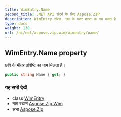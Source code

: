 ```yaml
---
title: WimEntry.Name
second_title: .NET API संदर्भ के लिए Aspose.ZIP
description: WimEntry संपत्त. छव के भतर प्रवष्ट क नम मलत है
type: docs
weight: 130
url: /hi/net/aspose.zip.wim/wimentry/name/
---
```

## WimEntry.Name property

छवि के भीतर प्रविष्टि का नाम मिलता है।

```csharp
public string Name { get; }
```

### यह सभी देखें

* class [WimEntry](../)
* नाम स्थान [Aspose.Zip.Wim](../../wimentry/)
* सभा [Aspose.Zip](../../../)


